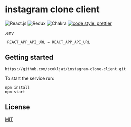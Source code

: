 # instagram clone client

![React.js](https://img.shields.io/badge/React-20232A?style=for-the-badge&logo=react&logoColor=61DAFB)
![Redux](https://img.shields.io/badge/Redux-593D88?style=for-the-badge&logo=redux&logoColor=white)
![Chakra](https://img.shields.io/badge/Chakra--UI-319795?style=for-the-badge&logo=chakra-ui&logoColor=white)
[![code style: prettier](https://img.shields.io/badge/code_style-prettier-ff69b4.svg?style=flat-square)](https://github.com/prettier/prettier)

.env

```
 REACT_APP_API_URL = REACT_APP_API_URL
```

## Getting started

```
https://github.com/scokljat/instagram-clone-client.git
```

To start the service run:

```
npm install
npm start
```

## License

[MIT](LICENSE)

